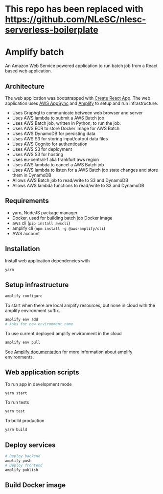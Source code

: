 # This repo has been replaced with https://github.com/NLeSC/nlesc-serverless-boilerplate

# Amplify batch

An Amazon Web Service powered application to run batch job from a React based web application.

## Architecture

The web application was bootstrapped with [Create React App](https://github.com/facebook/create-react-app).
The web application uses [AWS AppSync](https://aws.amazon.com/appsync/) and [Amplify](https://aws-amplify.github.io/docs/) to setup and run infrastructure.

* Uses Graphql to communicate between web browser and server
* Uses AWS lambda to submit a AWS Batch job
* Uses AWS Batch job, written in Python, to run the job.
* Uses AWS ECR to store Docker image for AWS Batch
* Uses AWS DynamoDB for persisting data
* Uses AWS S3 for storing input/output data files
* Uses AWS Cognito for authentication
* Uses AWS S3 for deployment
* Uses AWS S3 for hosting
* Uses eu-central-1 aka frankfurt aws region
* Uses AWS lambda to cancel a AWS Batch job
* Uses AWS lambda to listen for a AWS Batch job state changes and store them in DynamoDB
* Allows AWS Batch job to read/write to S3 and DynamoDB
* Allows AWS lambda functions to read/write to S3 and DynamoDB

## Requirements

* yarn, NodeJS package manager
* Docker, used for building batch job Docker image
* aws cli (`pip install awscli`)
* amplify cli (`npm install -g @aws-amplify/cli`)
* AWS account

## Installation

Install web application dependencies with

```sh
yarn
```

## Setup infrastructure

```sh
amplify configure
```

To start when there are local amplify resources, but none in cloud with the amplify environment suffix.

```sh
amplify env add
# Asks for new environment name
```

To use current deployed amplify environment in the cloud

```sh
amplify env pull
```

See [Amplify documentation](https://aws-amplify.github.io/docs/cli-toolchain/quickstart#environments--teams) for more information about amplify environments.

## Web application scripts

To run app in development mode

```sh
yarn start
```

To run tests

```sh
yarn test
```

To build production

```sh
yarn build
```

## Deploy services

```sh
# Deploy backend
amplify push
# Deploy frontend
amplify publish
```

## Build Docker image

